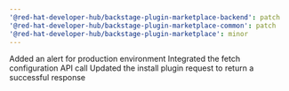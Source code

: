 ```yaml
---
'@red-hat-developer-hub/backstage-plugin-marketplace-backend': patch
'@red-hat-developer-hub/backstage-plugin-marketplace-common': patch
'@red-hat-developer-hub/backstage-plugin-marketplace': minor
---
```


Added an alert for production environment
Integrated the fetch configuration API call
Updated the install plugin request to return a successful response
